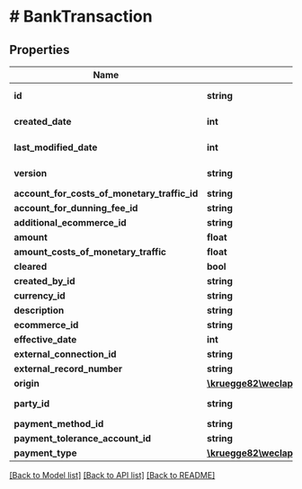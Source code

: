# # BankTransaction

## Properties

Name | Type | Description | Notes
------------ | ------------- | ------------- | -------------
**id** | **string** |  | [optional] [readonly]
**created_date** | **int** |  | [optional] [readonly]
**last_modified_date** | **int** |  | [optional] [readonly]
**version** | **string** |  | [optional] [readonly]
**account_for_costs_of_monetary_traffic_id** | **string** |  | [optional]
**account_for_dunning_fee_id** | **string** |  | [optional]
**additional_ecommerce_id** | **string** |  | [optional]
**amount** | **float** |  | [optional]
**amount_costs_of_monetary_traffic** | **float** |  | [optional]
**cleared** | **bool** |  | [optional]
**created_by_id** | **string** |  | [optional]
**currency_id** | **string** |  | [optional]
**description** | **string** |  | [optional]
**ecommerce_id** | **string** |  | [optional]
**effective_date** | **int** |  | [optional]
**external_connection_id** | **string** |  | [optional]
**external_record_number** | **string** |  | [optional]
**origin** | [**\kruegge82\weclapp\Model\MoneyTransactionSource**](MoneyTransactionSource.md) |  | [optional]
**party_id** | **string** |  | [optional] [readonly]
**payment_method_id** | **string** |  | [optional]
**payment_tolerance_account_id** | **string** |  | [optional]
**payment_type** | [**\kruegge82\weclapp\Model\PaymentType**](PaymentType.md) |  | [optional]

[[Back to Model list]](../../README.md#models) [[Back to API list]](../../README.md#endpoints) [[Back to README]](../../README.md)
